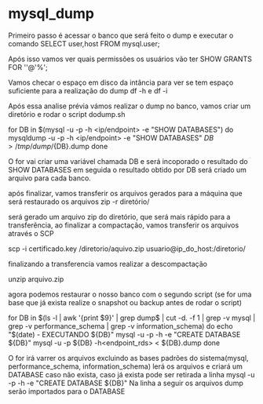 # mysql_dump

Primeiro passo é acessar o banco que será feito o dump e executar o comando
SELECT user,host FROM mysql.user;

Após isso vamos ver quais permissões os usuários vão ter
SHOW GRANTS FOR '<user>'@'%';

Vamos checar o espaço em disco da intância para ver se tem espaço suficiente para a realização do dump
df -h e df -i

Após essa analise prévia vámos realizar o dump no banco, vamos criar um diretório e rodar o script dodump.sh

for DB in $(mysql -u<user> -p<senha> -h <ip/endpoint> -e "SHOW DATABASES")
do
   mysqldump -u<user> -p<senha> -h <ip/endpoint> -e "SHOW DATABASES" ${DB} > /tmp/dump/${DB}.dump
done

O for vai criar uma variável chamada DB e será incoporado o resultado do SHOW DATABASES
em seguida o resultado obtido por DB será criado um arquivo para cada banco.

após finalizar, vamos transferir os arquivos gerados para a máquina que será restaurado os arquivos
zip -r diretório/ 

será gerado um arquivo zip do diretório, que será mais rápido para a transferência, ao finalizar a compactação, vamos transferir os arquivos através o SCP

scp -i certificado.key /diretorio/aquivo.zip usuario@ip_do_host:/diretorio/

finalizando a transferencia vamos realizar a descompactação

unzip arquivo.zip

agora podemos restaurar o nosso banco com o segundo script (se for uma base que já exista realize o snapshot ou backup antes de rodar o script)

for DB in $(ls -l | awk '{print $9}' | grep dump$ | cut -d\. -f 1 | grep -v mysql | grep -v performance_schema | grep -v information_schema)
do
      echo "$(date) - EXECUTANDO ${DB}"
      mysql -u <user> -p<senha> -h <host> -e "CREATE DATABASE ${DB}"
      mysql -u<user> -p<senha> ${DB} -h<endpoint_rds> < ${DB}.dump
done
                                                                  
O for irá varrer os arquivos excluindo as bases padrões do sistema(mysql, performance_schema, information_schema) lerá os arquivos e criará um DATABASE caso não exista, caso já exista pode ser retirada a linha mysql -u <user> -p<senha> -h <host> -e "CREATE DATABASE ${DB}"
Na linha a seguir os arquivos dump serão importados para o DATABASE
